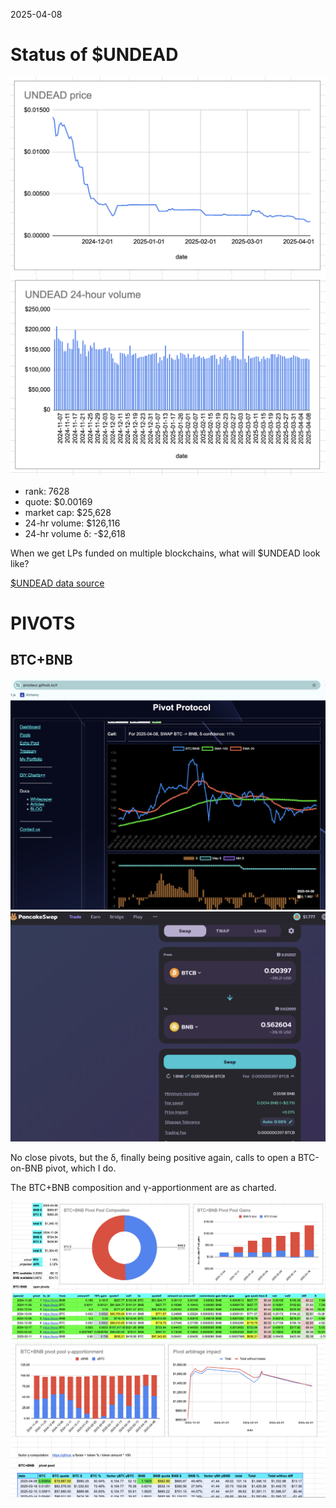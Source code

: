 2025-04-08 

# Status of $UNDEAD 

![$UNDEAD rank](imgs/01a-rank.png) 
![$UNDEAD quote](imgs/01b-quote.png) 
![$UNDEAD market captalization](imgs/01c-cap.png) 
![$UNDEAD 24-hour volume](imgs/01d-vol.png) 

* rank: 7628 
* quote: $0.00169 
* market cap: $25,628 
* 24-hr volume: $126,116 
* 24-hr volume δ: -$2,618 

When we get LPs funded on multiple blockchains, what will $UNDEAD look like? 

[$UNDEAD data source](https://www.coingecko.com/en/coins/undead-blocks) 

# PIVOTS

## BTC+BNB

![Positive δ](imgs/02a-pos.png)
![Open BTC-on-BNB pivot](imgs/02b-open-btc-on-bnb.png)

No close pivots, but the δ, finally being positive again, calls to open a BTC-on-BNB pivot, which I do.

The BTC+BNB composition and γ-apportionment are as charted. 

![BTC+BNB composition](imgs/02c-comp.png)
![BTC+BNB γ-apportionment](imgs/02d-apport.png)



